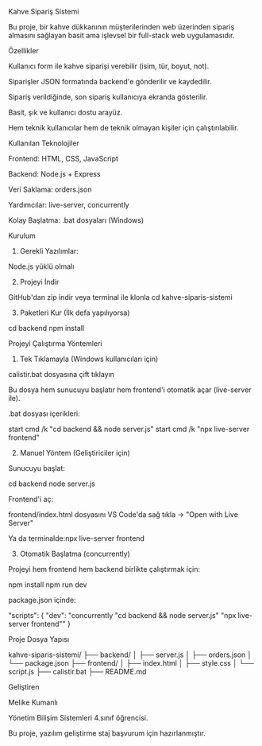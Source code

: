 Kahve Sipariş Sistemi 

Bu proje, bir kahve dükkanının müşterilerinden web üzerinden sipariş almasını sağlayan basit ama işlevsel bir full-stack web uygulamasıdır. 

 Özellikler 

Kullanıcı form ile kahve siparişi verebilir (isim, tür, boyut, not). 

Siparişler JSON formatında backend'e gönderilir ve kaydedilir. 

Sipariş verildiğinde, son sipariş kullanıcıya ekranda gösterilir. 

Basit, şık ve kullanıcı dostu arayüz. 

Hem teknik kullanıcılar hem de teknik olmayan kişiler için çalıştırılabilir. 

 

 Kullanılan Teknolojiler 

Frontend: HTML, CSS, JavaScript 

Backend: Node.js + Express 

Veri Saklama: orders.json 

Yardımcılar: live-server, concurrently 

Kolay Başlatma: .bat dosyaları (Windows) 

 

 Kurulum 

1. Gerekli Yazılımlar: 

Node.js yüklü olmalı 

2. Projeyi İndir 

GitHub'dan zip indir veya terminal ile klonla
cd kahve-siparis-sistemi 
  

3. Paketleri Kur (İlk defa yapılıyorsa) 

cd backend 
npm install 
  

 

 Projeyi Çalıştırma Yöntemleri 

 1. Tek Tıklamayla (Windows kullanıcıları için) 

calistir.bat dosyasına çift tıklayın 

Bu dosya hem sunucuyu başlatır hem frontend'i otomatik açar (live-server ile). 

.bat dosyası içerikleri: 

start cmd /k "cd backend && node server.js" 
start cmd /k "npx live-server frontend" 
  

 

 2. Manuel Yöntem (Geliştiriciler için) 

Sunucuyu başlat: 

cd backend 
node server.js 
  

Frontend'i aç: 

frontend/index.html dosyasını VS Code'da sağ tıkla → "Open with Live Server" 

Ya da terminalde:npx live-server frontend 
  

 

 3. Otomatik Başlatma (concurrently) 

Projeyi hem frontend hem backend birlikte çalıştırmak için: 

npm install 
npm run dev 
  

package.json içinde: 

"scripts": { 
  "dev": "concurrently \"cd backend && node server.js\" \"npx live-server frontend\"" 
} 
  

 

 Proje Dosya Yapısı 

kahve-siparis-sistemi/ 
├── backend/ 
│   ├── server.js 
│   ├── orders.json 
│   └── package.json 
├── frontend/ 
│   ├── index.html 
│   ├── style.css 
│   └── script.js 
├── calistir.bat 
├── README.md 
  

 Geliştiren 

Melike Kumanlı 

Yönetim Bilişim Sistemleri 4.sınıf öğrencisi. 

Bu proje, yazılım geliştirme staj başvurum için hazırlanmıştır.
